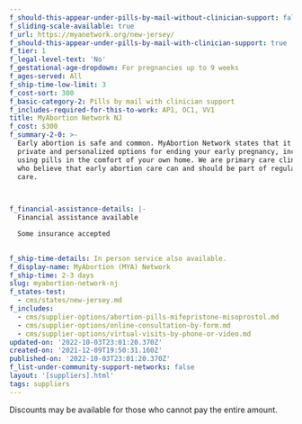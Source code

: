 ```yaml
---
f_should-this-appear-under-pills-by-mail-without-clinician-support: false
f_sliding-scale-available: true
f_url: https://myanetwork.org/new-jersey/
f_should-this-appear-under-pills-by-mail-with-clinician-support: true
f_tier: 1
f_legal-level-text: 'No'
f_gestational-age-dropdown: For pregnancies up to 9 weeks
f_ages-served: All
f_ship-time-low-limit: 3
f_cost-sort: 300
f_basic-category-2: Pills by mail with clinician support
f_includes-required-for-this-to-work: AP1, OC1, VV1
title: MyAbortion Network NJ
f_cost: $300
f_summary-2-0: >-
  Early abortion is safe and common. MyAbortion Network states that it offers
  private and personalized options for ending your early pregnancy, including by
  using pills in the comfort of your own home. We are primary care clinicians
  who believe that early abortion care can and should be part of regular medical
  care.


  ‍
f_financial-assistance-details: |-
  Financial assistance available

  Some insurance accepted

  ‍
f_ship-time-details: In person service also available.
f_display-name: MyAbortion (MYA) Network
f_ship-time: 2-3 days
slug: myabortion-network-nj
f_states-test:
  - cms/states/new-jersey.md
f_includes:
  - cms/supplier-options/abortion-pills-mifepristone-misoprostol.md
  - cms/supplier-options/online-consultation-by-form.md
  - cms/supplier-options/virtual-visits-by-phone-or-video.md
updated-on: '2022-10-03T23:01:20.370Z'
created-on: '2021-12-09T19:50:31.160Z'
published-on: '2022-10-03T23:01:20.370Z'
f_list-under-community-support-networks: false
layout: '[suppliers].html'
tags: suppliers
---
```


Discounts may be available for those who cannot pay the entire amount.
